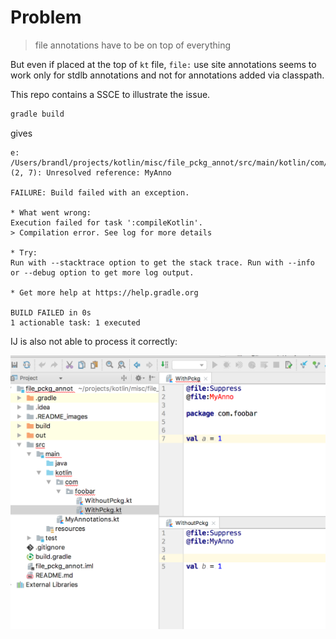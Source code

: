 # Problem

> file annotations have to be on top of everything

But even if placed at the top of `kt` file, `file:` use site annotations seems to work only for stdlb annotations and not for annotations added via classpath.

This repo contains a SSCE to illustrate the issue.

```bash
gradle build
```

gives
```
e: /Users/brandl/projects/kotlin/misc/file_pckg_annot/src/main/kotlin/com/foobar/WithPckg.kt: (2, 7): Unresolved reference: MyAnno

FAILURE: Build failed with an exception.

* What went wrong:
Execution failed for task ':compileKotlin'.
> Compilation error. See log for more details

* Try:
Run with --stacktrace option to get the stack trace. Run with --info or --debug option to get more log output.

* Get more help at https://help.gradle.org

BUILD FAILED in 0s
1 actionable task: 1 executed

```

IJ is also not able to process it correctly:

![](.README_images/9c980a0f.png)

